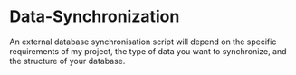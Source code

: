 # Data-Synchronization
An external database synchronisation script will depend on the specific requirements of my project, the type of data you want to synchronize, and the structure of your database.
